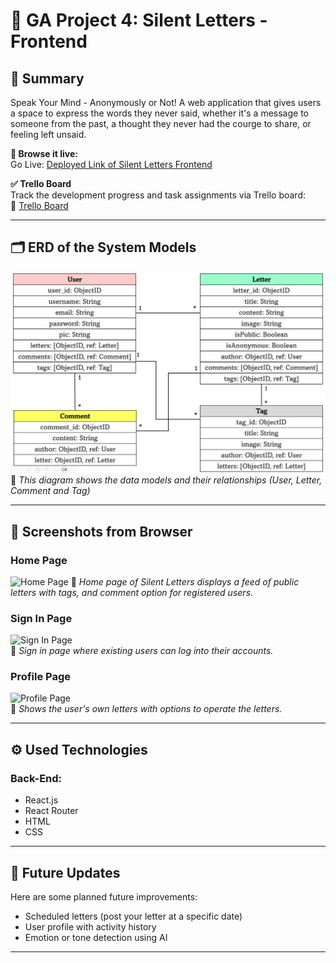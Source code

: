 # 💸 GA Project 4: Silent Letters - Frontend

## 📌 Summary
Speak Your Mind - Anonymously or Not!
A web application that gives users a space to express the words they never said, whether it's a message to someone from the past, a thought they never had the courge to share, or feeling left unsaid.


**🔗 Browse it live:**  
Go Live: [Deployed Link of Silent Letters Frontend]()

**✅ Trello Board**  
Track the development progress and task assignments via Trello board:  
🔗 [Trello Board](https://trello.com/b/wBGbBekV/silent-letters)

---

## 🗂️ ERD of the System Models  
![ERD](images/ERD/ERD%20of%20Silent%20Letters.png)
📌 *This diagram shows the data models and their relationships (User, Letter, Comment and Tag)*

---

## 🧪 Screenshots from Browser  
### Home Page 
![Home Page]()
📌 *Home page of Silent Letters displays a feed of public letters with tags, and comment option for registered users.*

### Sign In Page
![Sign In Page]()  
📌 *Sign in page where existing users can log into their accounts.*

### Profile Page
![Profile Page]()  
📌 *Shows the user's own letters with options to operate the letters.*

---

## ⚙️ Used Technologies

### Back-End:
- React.js
- React Router
- HTML
- CSS

---

## 🚀 Future Updates

Here are some planned future improvements:

- Scheduled letters (post your letter at a specific date)
- User profile with activity history
- Emotion or tone detection using AI

---